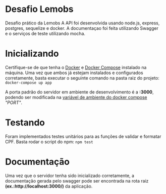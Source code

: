# Desafio Lemobs
Desafio prático da Lemobs
A API foi desenvolvida usando node.js, express, postgres, sequelize e docker.
A documentaçao foi feita utilizando Swagger e o serviços de teste utilizando mocha.

# Inicializando
Certifique-se de que tenha o [Docker](https://docs.docker.com/install/ "Docker") e [Docker Compose](https://docs.docker.com/compose/install/ "Docker Compose") instalado na máquina. Uma vez que ambos já estejam instalados e configurados corretamente, basta executar o seguinte comando na pasta raiz do projeto:
`docker-compose up app`

A porta padrão do servidor em ambiente de desenvolvimento é a **:3000**, podendo ser modificada na [variável de ambiente do docker compose](https://docs.docker.com/compose/environment-variables/ "variável de ambiente do docker compose") *"PORT"*.

# Testando
Foram implementados testes unitários para as funções de validar e formatar CPF. Basta rodar o script do npm:
`npm test`

# Documentação
Uma vez que o servidor tenha sido inicializado corretamente, a documentação gerada pelo swagger pode ser encontrada na rota raiz **(ex.:http://localhost:3000/)** da aplicação.
